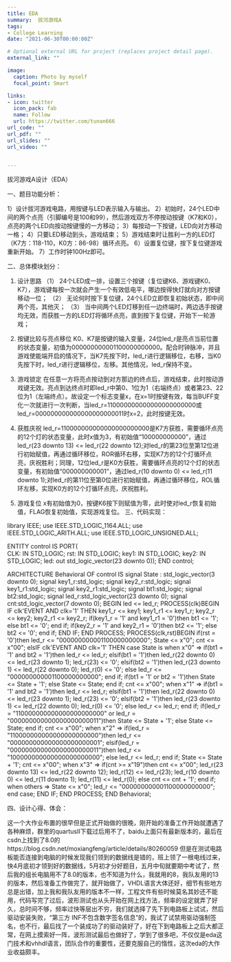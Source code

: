 ```yaml
---
title: EDA
summary:  拔河游戏A
tags:
- College Learning
date: "2021-06-30T00:00:00Z"

# Optional external URL for project (replaces project detail page).
external_link: ""

image:
  caption: Photo by myself
  focal_point: Smart

links:
- icon: twitter
  icon_pack: fab
  name: Follow
  url: https://twitter.com/tunan666
url_code: ""
url_pdf: ""
url_slides: ""
url_video: ""


---
```

拔河游戏A设计（EDA）

一、题目功能分析：

1）设计拔河游戏电路，用按键与LED表示输入与输出。 
2）初始时，24个LED中间的两个点亮（引脚编号是100和99），然后游戏双方不停按动按键（K7和K0），点亮的两个LED向按动按键慢的一方移动；
3）每按动一下按键，LED向对方移动一格；
4）只要LED移动到头，游戏结束；
5）游戏结束时让胜利一方的LED灯（K7方：118-110，K0方：86-98）循环点亮。
6）设置复位键，按下复位键游戏重新开始。
7）工作时钟100Hz即可。

二、总体模块划分：

1. 设计思路
（1） 24个LED成一排，设置三个按键（复位键K6、游戏键K0、K7），游戏键每按一次就会产生一个有效低电平，哪边按得快灯就向对方按键移动一位；
（2） 无论何时按下复位键，24个LED立即恢复初始状态，即中间两个亮，其他灭；
（3） 当中间两个LED灯移到任一边终端时，两边选手按键均无效，而获胜一方的LED灯将循环点亮，直到按下复位键，开始下一轮游戏；
2. 按键比较与亮点移位
K0、K7是按键的输入变量，24位led_r是亮点当前位置的状态变量，初值为000000000001100000000000。配合时钟脉冲，并且游戏使能端开启的情况下，当K7先按下时，led_r进行逻辑移位，右移，当K0先按下时，led_r进行逻辑移位，左移。其他情况，led_r保持不变。
3. 游戏锁定
在任意一方将亮点按动到对方那边的终点后，游戏结束，此时按动游戏键无效。亮点到达终点时即led_r中第0、1位为1（右端终点）或者第23、22位为1（左端终点）。故设定一个标志变量x，在x=1时按键有效，每当BUFF变化一次就进行一次判断，当led_r=110000000000000000000000或led_r=000000000000000000000011时x=2，此时按键无效。
4. 获胜庆祝
led_r=110000000000000000000000是K7方获胜，需要循环点亮的12个灯的状态变量，此时x值为3，有初始值“100000000000”，通过led_r(23 downto 13) <= led_r(22 downto 12);对led_r的第23位至第12位进行初始赋值，再通过循环移位，ROR循环右移，实现K7方的12个灯循环点亮，庆祝胜利；同理，12位led_r是K0方获胜，需要循环点亮的12个灯的状态变量，有初始值“000000000001”，通过led_r(10 downto 0) <= led_r(11 downto 1);对led_r的第11位至第0位进行初始赋值，再通过循环移位，ROL循环左移，实现K0方的12个灯循环点亮，庆祝胜利。

5. 游戏复位
x有初始值为0，按键K6按下则赋值为零，此时使对led_r恢复初始值，FLAG恢复初始值，实现游戏复位。
三、代码实现：

library IEEE;
use IEEE.STD_LOGIC_1164.ALL;
use IEEE.STD_LOGIC_ARITH.ALL;
use IEEE.STD_LOGIC_UNSIGNED.ALL;

ENTITY control IS
	PORT(	 
		CLK:		   IN STD_LOGIC;
		rst:		   IN STD_LOGIC;
		key1:		   IN STD_LOGIC;
		key2:		   IN STD_LOGIC;
		led:         out std_logic_vector(23 downto 0));
END control;


ARCHITECTURE Behavioral OF control IS
	signal State      :   std_logic_vector(3 downto 0);
	signal key1_r:std_logic;
	signal key2_r:std_logic;
	signal key1_r1:std_logic;
	signal key2_r1:std_logic;
	signal bt1:std_logic;
	signal bt2:std_logic;
	signal led_r:std_logic_vector(23 downto 0);
	signal cnt:std_logic_vector(7 downto 0);
BEGIN
	led <= led_r;
	PROCESS(clk)BEGIN
		IF clk'EVENT AND clk='1' THEN
			key1_r <= key1;
			key1_r1 <= key1_r;
			key2_r <= key2;
			key2_r1 <= key2_r;
			if(key1_r = '1' and key1_r1 = '0')then
				bt1 <= '1';
			else
				bt1 <= '0';
			end if;
			if(key2_r = '1' and key2_r1 = '0')then
				bt2 <= '1';
			else
				bt2 <= '0';
			end if;
		END IF;
	END PROCESS;
	PROCESS(clk,rst)BEGIN
		if(rst = '0')then
			led_r <= "000000000001100000000000";
			State <= x"0";
			cnt <= x"00";
		elsIF clk'EVENT AND clk='1' THEN
			case State is
	    		when x"0" =>
	    			if(bt1 = '1' and bt2 = '1')then
	    				led_r <= led_r;
	    			elsif(bt1 = '1')then
	    				led_r(22 downto 0) <= led_r(23 downto 1);
	    				led_r(23) <= '0';
	    			elsif(bt2 = '1')then
	    				led_r(23 downto 1) <= led_r(22 downto 0);
	    				led_r(0) <= '0';
	    			else
	    				led_r <= "000000000001100000000000";
	    			end if;
	    			if(bt1 = '1' or bt2 = '1')then
	    				State <= State +  '1';
	    			else
	    				State <= State;
	    			end if;
	    			cnt <= x"00";
	    		when x"1" =>
	    			if(bt1 = '1' and bt2 = '1')then
	    				led_r <= led_r;
	    			elsif(bt1 = '1')then
	    				led_r(22 downto 0) <= led_r(23 downto 1);
	    				led_r(23) <= '0';
	    			elsif(bt2 = '1')then
	    				led_r(23 downto 1) <= led_r(22 downto 0);
	    				led_r(0) <= '0';
	    			else
	    				led_r <= led_r;
	    			end if;
	    			if(led_r = "110000000000000000000000" or led_r = "000000000000000000000011")then
	    				State <= State +  '1';
	    			else
	    				State <= State;
	    			end if;
	    			cnt <= x"00";
	    		when x"2" =>
	    			if(led_r = "110000000000000000000000")then
	    				led_r <= "000000000000000000000001";
	    			elsif(led_r = "000000000000000000000011")then
	    				led_r <= "100000000000000000000000";
	    			else
	    				led_r <= led_r;
	    			end if;
	    			State <= State +  '1';
	    			cnt <= x"00";
	    		when x"3" =>
	    			if(cnt >= x"19")then
						cnt <= x"00";
						led_r(23 downto 13) <= led_r(22 downto 12);
						led_r(12) <= led_r(23);
						led_r(10 downto 0) <= led_r(11 downto 1);
						led_r(11) <= led_r(0);
					else 
						cnt <= cnt + '1';
					end if;
	    		when others =>
	    			State <= x"0";
	    			led_r <= "000000000001100000000000";
	    	end case;
		END IF;
	END PROCESS;
END Behavioral;

四、设计心得、体会：

这一个大作业布置的很早但是正式开始做的很晚，刚开始的准备工作开始就遭遇了各种麻烦，群里的quartusⅡ下载过后用不了，baidu上面只有最新版本的，最后在csdn上找到了8.0的https://blog.csdn.net/moxiangfeng/article/details/80260059
但是在测试电路板能否连接到电脑的时候发现我们领到的数据线是错的，班上领了一根电线过来，快4月底初才领到好的数据线，5月初才分好题目，五月中旬就要期中考试了，然后我的组长电脑用不了8.0的版本，也不知道为什么，我就用的8，我队友用的13的版本，然后准备工作做完了，就开始做了，VHDL语言大体还好，细节有些地方总是出错，加上我和我队友用的版本不一样，工程文件有些时候莫名其妙还不能用，代码写完了过后，波形测试也从头开始在网上找方法，频率的设定就弄了好久，总时间不够，频率过快等层出不穷，我们就选择了先下到电路板上试试，然后驱动安装失败，“第三方 INF不包含数字签名信息”的，我试了试禁用驱动强制签名，也不行，最后找了一个装成功了的驱动装好了，好在下到电路板上之后大都正常，在网上摸索好一阵，波形测试最后也做好了，学到了很多吧，不仅仅是eda这门技术和vhhdl语言，团队合作的重要性，还要克服自己的惰性，这次eda的大作业收益颇丰。
